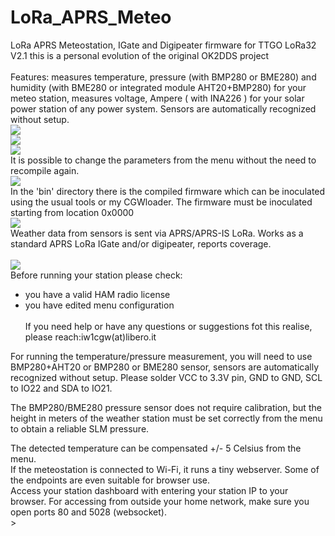 # LoRa_APRS_Meteo
LoRa APRS Meteostation, IGate and Digipeater firmware for TTGO LoRa32 V2.1 
this is a personal evolution of the original OK2DDS project<br><br>
Features: measures temperature, pressure (with BMP280 or BME280) and humidity (with BME280 or integrated module AHT20+BMP280) for your meteo station, 
measures voltage, Ampere ( with INA226 ) for your solar power station of any power system.
Sensors are automatically recognized without setup.
<br>
<img src="https://github.com/iw1cgw/LoRa_APRS_Meteo_dds-cgw/blob/main/img/sensor.jpg">
<br>
<img src="https://github.com/iw1cgw/LoRa_APRS_Meteo_dds-cgw/blob/main/img/0.jpg">
<br>
<img src="https://github.com/iw1cgw/LoRa_APRS_Meteo_dds-cgw/blob/main/img/2.jpg">
<br>
It is possible to change the parameters from the menu without the need to recompile again.
<br>
<img src="https://github.com/iw1cgw/LoRa_APRS_Meteo_dds-cgw/blob/main/img/1.jpg">
<br>
In the 'bin' directory there is the compiled firmware which can be inoculated using the usual tools or my CGWloader.
The firmware must be inoculated starting from location 0x0000
<br>
<img src="https://github.com/iw1cgw/LoRa_APRS_Meteo_dds-cgw/blob/main/img/CGWloader.jpg">
<br>
Weather data from sensors is sent via APRS/APRS-IS LoRa. Works as a standard APRS LoRa IGate and/or digipeater, reports coverage.<br>
<br>
<img src="https://github.com/iw1cgw/LoRa_APRS_Meteo_dds-cgw/blob/main/img/aprsmap.jpg">
<br>
Before running your station please check:<br>
- you have a valid HAM radio license
- you have edited menu configuration
<br><br>
If you need help or have any questions or suggestions fot this realise, please reach:iw1cgw(at)libero.it

For running the temperature/pressure measurement, you will need to use BMP280+AHT20 or BMP280 or BME280 sensor, sensors are automatically recognized without setup.
Please solder VCC to 3.3V pin, GND to GND, SCL to IO22 and SDA to IO21.<br>

The BMP280/BME280 pressure sensor does not require calibration, but the height in meters of the weather station must be set correctly from the menu to obtain a reliable SLM pressure.<br>

The detected temperature can be compensated +/- 5 Celsius from the menu.
<br>
If the meteostation is connected to Wi-Fi, it runs a tiny webserver. Some of the endpoints are even suitable for browser use.<br>Access your station dashboard with entering your station IP to your browser. For accessing from outside your home network, make sure you open ports 80 and 5028 (websocket).<br>>

</code>
